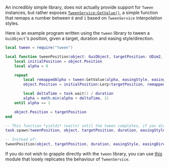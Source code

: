 An incredibly simple library, does not actually provide support for <code>Tween</code> instances, but rather exposes [<code>TweenService:GetValue()</code>](https://create.roblox.com/docs/reference/engine/classes/TweenService#GetValue), a simple function that remaps a number between <code>0</code> and <code>1</code> based on <code>TweenService</code> interpolation styles.

Here is an example program written using the <code>tween</code> library to tween a <code>GuiObject</code>'s position, given a target, duration and easing style/direction.

```lua
local tween = require("tween")

local function tweenPosition(object: GuiObject, targetPosition: UDim2, duration: number, easingStyle: Enum.EasingStyle?, easingDirection: Enun.EasingDirection?)
	local initialPosition = object.Position
	local alpha = 0

	repeat
		local remappedAlpha = tween:GetValue(alpha, easingStyle, easingDuration)
		object.Position = initialPosition:Lerp(targetPosition, remappedAlpha)

		local deltaTime = task.wait() / duration
		alpha = math.min(alpha + deltaTime, 1)
	until alpha == 1

	object.Position = targetPosition
end

-- This function *yields* (waits) until the tween completes, if you didn't want it to wait, you could do:
task.spawn(tweenPosition, object, targetPosition, duration, easingStyle, easingDirection)

-- Instead of:
tweenPosition(object, targetPosition, duration, easingStyle, easingDirection)
```

If you do not wish to grapple directly with the <code>tween</code> library, you can use [this](https://discord.com/channels/616089055532417036/1281197116030713897) module that losely replicates the behaviour of <code>TweenService</code>.
